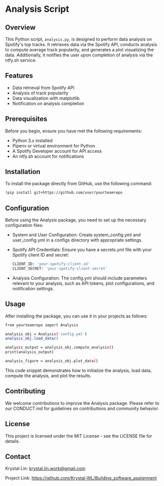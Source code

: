 # Analysis Script

## Overview

This Python script, `analysis.py`, is designed to perform data analysis on Spotify's top tracks. It retrieves data via the Spotify API, conducts analysis to compute average track popularity, and generates a plot visualizing the data. Additionally, it notifies the user upon completion of analysis via the ntfy.sh service.

## Features

- Data retrieval from Spotify API
- Analysis of track popularity
- Data visualization with matplotlib
- Notification on analysis completion

## Prerequisites

Before you begin, ensure you have met the following requirements:

- Python 3.x installed
- Pipenv or virtual environment for Python
- A Spotify Developer account for API access
- An ntfy.sh account for notifications

## Installation

To install the package directly from GitHub, use the following command:

```bash
!pip install git+https://github.com/user/yourteamrepo
```


## Configuration
Before using the Analysis package, you need to set up the necessary configuration files:

* System and User Configuration: Create system_config.yml and user_config.yml in a configs directory with appropriate settings.

* Spotify API Credentials: Ensure you have a secrets.yml file with your Spotify client ID and secret:
  ```bash
  CLIENT_ID: 'your-spotify-client-id'
  CLIENT_SECRET: 'your-spotify-client-secret'
  ```
* Analysis Configuration: The config.yml should include parameters relevant to your analysis, such as API tokens, plot configurations, and notification settings.

## Usage
After installing the package, you can use it in your projects as follows:
  
  ```bash
  from yourteamrepo import Analysis
  
  analysis_obj = Analysis('config.yml')
  analysis_obj.load_data()
  
  analysis_output = analysis_obj.compute_analysis()
  print(analysis_output)
  
  analysis_figure = analysis_obj.plot_data()
  ```


This code snippet demonstrates how to initialize the analysis, load data, compute the analysis, and plot the results.

## Contributing
We welcome contributions to improve the Analysis package. Please refer to our CONDUCT.md for guidelines on contributions and community behavior.

## License
This project is licensed under the MIT License - see the LICENSE file for details.

## Contact
Krystal Lin: krystal.lin.work@gmail.com

Project Link: https://github.com/Krystal-WL/Building_software_assignment

